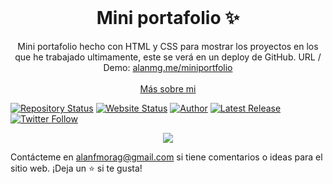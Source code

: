 <!-- PROJECT LOGO -->
<br />
<p align="center">
  <h1 align="center">Mini portafolio ✨</h1>

  <p align="center">
    Mini portafolio hecho con HTML y CSS para mostrar los proyectos en los que he trabajado ultimamente, este se verá en un deploy de GitHub. URL / Demo: 
    <a href="http://alanmg.me/miniportfolio">alanmg.me/miniportfolio</a>
    <br />
    <br />
    <a href="http://alanmg.me/">Más sobre mi</a>
  </p>
</p>

[![Repository Status](https://img.shields.io/badge/Repository%20Status-Maintained-dark%20green.svg?style=for-the-badge)](https://github.com/alanmgg/Mini-portfolio)
[![Website Status](https://img.shields.io/badge/Website%20Status-Online-green?style=for-the-badge)](http://alanmg.me/miniportfolio)
[![Author](https://img.shields.io/badge/Author-Alan%20Francisco%20Mora%20G-blue.svg?style=for-the-badge)](https://github.com/alanmgg)
[![Latest Release](https://img.shields.io/badge/Latest%20Release-14%20Aug%202022-yellow.svg?style=for-the-badge)](https://github.com/alanmgg/Mini-portfolio/commits/main)
[![Twitter Follow](https://img.shields.io/twitter/follow/alanmgggg?color=ffcc66&logo=twitter&logoColor=ffffff&style=for-the-badge)](https://twitter.com/alanmgggg)

<p align="center">
  <kbd>
    <img src="mini-portafolio.gif"></img>
  </kbd>
</p>

Contácteme en alanfmorag@gmail.com si tiene comentarios o ideas para el sitio web. ¡Deja un ⭐ si te gusta!
